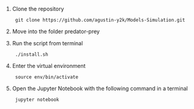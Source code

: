 1. Clone the repository 

        git clone https://github.com/agustin-y2k/Models-Simulation.git

2. Move into the folder predator-prey

3. Run the script from terminal

        ./install.sh

4. Enter the virtual environment

        source env/bin/activate

5. Open the Jupyter Notebook with the following command in a terminal

        jupyter notebook
